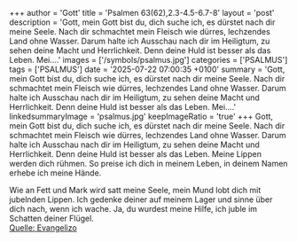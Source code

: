 +++
author = 'Gott'
title = 'Psalmen 63(62),2.3-4.5-6.7-8'
layout = 'post'
description = 'Gott, mein Gott bist du, dich suche ich, es dürstet nach dir meine Seele. Nach dir schmachtet mein Fleisch wie dürres, lechzendes Land ohne Wasser. Darum halte ich Ausschau nach dir im Heiligtum, zu sehen deine Macht und Herrlichkeit. Denn deine Huld ist besser als das Leben. Mei....'
images = ['/symbols/psalmus.jpg']
categories = ['PSALMUS']
tags = ['PSALMUS']
date = '2025-07-22 07:00:35 +0100'
summary = 'Gott, mein Gott bist du, dich suche ich, es dürstet nach dir meine Seele. Nach dir schmachtet mein Fleisch wie dürres, lechzendes Land ohne Wasser. Darum halte ich Ausschau nach dir im Heiligtum, zu sehen deine Macht und Herrlichkeit. Denn deine Huld ist besser als das Leben. Mei....'
linkedsummaryImage = 'psalmus.jpg'
keepImageRatio = 'true'
+++
Gott, mein Gott bist du, dich suche ich, es dürstet nach dir meine Seele. Nach dir schmachtet mein Fleisch wie dürres, lechzendes Land ohne Wasser.
Darum halte ich Ausschau nach dir im Heiligtum, zu sehen deine Macht und Herrlichkeit.
Denn deine Huld ist besser als das Leben. Meine Lippen werden dich rühmen.<!--more-->
So preise ich dich in meinem Leben, in deinem Namen erhebe ich meine Hände.

Wie an Fett und Mark wird satt meine Seele, mein Mund lobt dich mit jubelnden Lippen.
Ich gedenke deiner auf meinem Lager und sinne über dich nach, wenn ich wache.
Ja, du wurdest meine Hilfe, ich juble im Schatten deiner Flügel.<br> [Quelle: Evangelizo](https://evangeliumtagfuertag.org/DE/gospel)